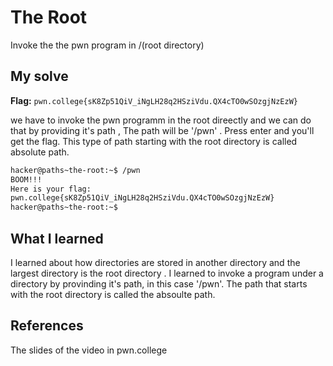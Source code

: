 # The Root
Invoke the the pwn program in /(root directory)

## My solve
**Flag:** `pwn.college{sK8Zp51QiV_iNgLH28q2HSziVdu.QX4cTO0wSOzgjNzEzW}`

we have to invoke the pwn programm in the root direectly and we can do that by providing it's path ,
The path will be '/pwn' . Press enter and you'll get the flag.
This type of path starting with the root directory is called absolute path.
```bash
hacker@paths~the-root:~$ /pwn
BOOM!!!
Here is your flag:
pwn.college{sK8Zp51QiV_iNgLH28q2HSziVdu.QX4cTO0wSOzgjNzEzW}
hacker@paths~the-root:~$
```

## What I learned
I learned about how directories are stored in another directory and the largest directory is the root directory .
I learned to invoke a program under a directory by provinding it's path, in this case '/pwn'. 
The path that starts with the root directory is called the absoulte path. 


## References 
The slides of the video in pwn.college
